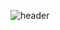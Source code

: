 ![header](https://capsule-render.vercel.app/api?type=Waving&color=0:000000,100:ffd900&height=250&text=Wolves&fontSize=40&animation=blink&fontColor=ffffff&fontAlignY=20&desc=Beginner%20Coder)
